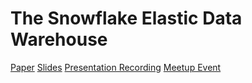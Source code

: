 # The Snowflake Elastic Data Warehouse

[Paper](http://info.snowflake.net/rs/252-RFO-227/images/Snowflake_SIGMOD.pdf)
[Slides](https://slides.com/mjalkio/glovepwlsd)
[Presentation Recording](https://www.youtube.com/watch?v=RA1qNCMW0No)
[Meetup Event](https://www.meetup.com/Papers-We-Love-San-Diego/events/pmgxbqybcdbjb)
